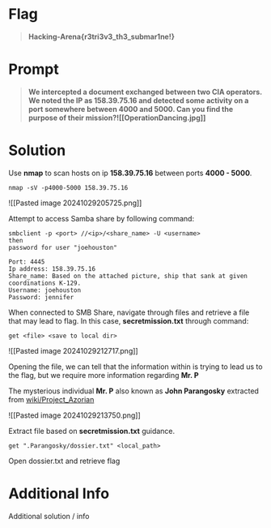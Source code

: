 # Flag

> **Hacking-Arena{r3tri3v3_th3_submar1ne!}**


# Prompt

> **We intercepted a document exchanged between two CIA operators. We noted the IP as 158.39.75.16 and detected some activity on a port somewhere between 4000 and 5000. Can you find the purpose of their mission?![[OperationDancing.jpg]]**

# Solution

Use **nmap** to scan hosts on ip **158.39.75.16** between ports **4000 - 5000**.

```
nmap -sV -p4000-5000 158.39.75.16
```

![[Pasted image 20241029205725.png]]

Attempt to access Samba share by following command:

````
smbclient -p <port> //<ip>/<share_name> -U <username>
then
password for user "joehouston"

Port: 4445
Ip address: 158.39.75.16
Share_name: Based on the attached picture, ship that sank at given coordinations K-129.
Username: joehouston
Password: jennifer
````

When connected to SMB Share, navigate through files and retrieve a file that may lead to flag. In this case, **secretmission.txt** through command:

```
get <file> <save to local dir>
```

![[Pasted image 20241029212717.png]]

Opening the file, we can tell that the information within is trying to lead us to the flag, but we require more information regarding **Mr. P**

The mysterious individual **Mr. P** also known as **John Parangosky** extracted from [wiki/Project_Azorian ](https://en.wikipedia.org/wiki/Project_Azorian)

![[Pasted image 20241029213750.png]]

Extract file based on **secretmission.txt** guidance. 

```
get ".Parangosky/dossier.txt" <local_path>
```

Open dossier.txt and retrieve flag
# Additional Info

Additional solution / info